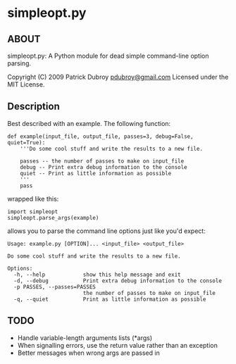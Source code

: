 # simpleopt.py

## ABOUT

simpleopt.py: A Python module for dead simple command-line option parsing.

Copyright (C) 2009 Patrick Dubroy <pdubroy@gmail.com>
Licensed under the MIT License.

## Description

Best described with an example. The following function:

	def example(input_file, output_file, passes=3, debug=False, quiet=True):
		'''Do some cool stuff and write the results to a new file.

		passes -- the number of passes to make on input_file
		debug -- Print extra debug information to the console
		quiet -- Print as little information as possible
		'''
		pass

wrapped like this:

	import simpleopt
	simpleopt.parse_args(example)
	
allows you to parse the command line options just like you'd expect:

	Usage: example.py [OPTION]... <input_file> <output_file> 

	Do some cool stuff and write the results to a new file.

	Options:
	  -h, --help            show this help message and exit
	  -d, --debug           Print extra debug information to the console
	  -p PASSES, --passes=PASSES
			                the number of passes to make on input_file
	  -q, --quiet           Print as little information as possible

## TODO

- Handle variable-length arguments lists (*args)
- When signalling errors, use the return value rather than an exception
- Better messages when wrong args are passed in
